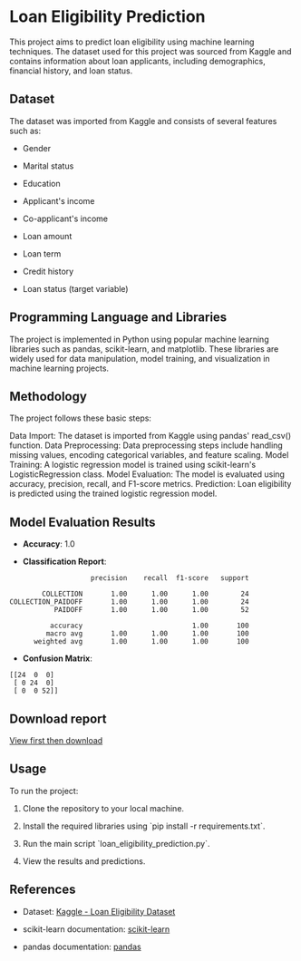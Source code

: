 # Loan Eligibility Prediction

This project aims to predict loan eligibility using machine learning techniques. The dataset used for this project was sourced from Kaggle and contains information about loan applicants, including demographics, financial history, and loan status.

## Dataset

The dataset was imported from Kaggle and consists of several features such as:

- Gender

- Marital status

- Education

- Applicant's income

- Co-applicant's income

- Loan amount

- Loan term

- Credit history

- Loan status (target variable)

## Programming Language and Libraries

The project is implemented in Python using popular machine learning libraries such as pandas, scikit-learn, and matplotlib. These libraries are widely used for data manipulation, model training, and visualization in machine learning projects.

## Methodology

The project follows these basic steps:

Data Import: The dataset is imported from Kaggle using pandas' read\_csv() function.
Data Preprocessing: Data preprocessing steps include handling missing values, encoding categorical variables, and feature scaling.
Model Training: A logistic regression model is trained using scikit-learn's LogisticRegression class.
Model Evaluation: The model is evaluated using accuracy, precision, recall, and F1-score metrics.
Prediction: Loan eligibility is predicted using the trained logistic regression model.

## Model Evaluation Results

- **Accuracy**: 1.0

- **Classification Report**:

```
                    precision    recall  f1-score   support

        COLLECTION       1.00      1.00      1.00        24
COLLECTION_PAIDOFF       1.00      1.00      1.00        24
           PAIDOFF       1.00      1.00      1.00        52

          accuracy                           1.00       100
         macro avg       1.00      1.00      1.00       100
      weighted avg       1.00      1.00      1.00       100
```
- **Confusion Matrix**:

```
[[24  0  0]
 [ 0 24  0]
 [ 0  0 52]]
```

## Download report

[View first then download](https://github.com/niladrridas/ml-loan-eligibility/blob/main/MyMLReport_LPU.pdf) 

## Usage

To run the project:

1. Clone the repository to your local machine.

2. Install the required libraries using \`pip install -r requirements.txt\`.

3. Run the main script \`loan\_eligibility\_prediction.py\`.

4. View the results and predictions.

## References

- Dataset: [Kaggle - Loan Eligibility Dataset](https://www.kaggle.com/datasets/zhijinzhai/loandata)

- scikit-learn documentation: [scikit-learn](https://scikit-learn.org/stable/)

- pandas documentation: [pandas](https://pandas.pydata.org/docs/)
